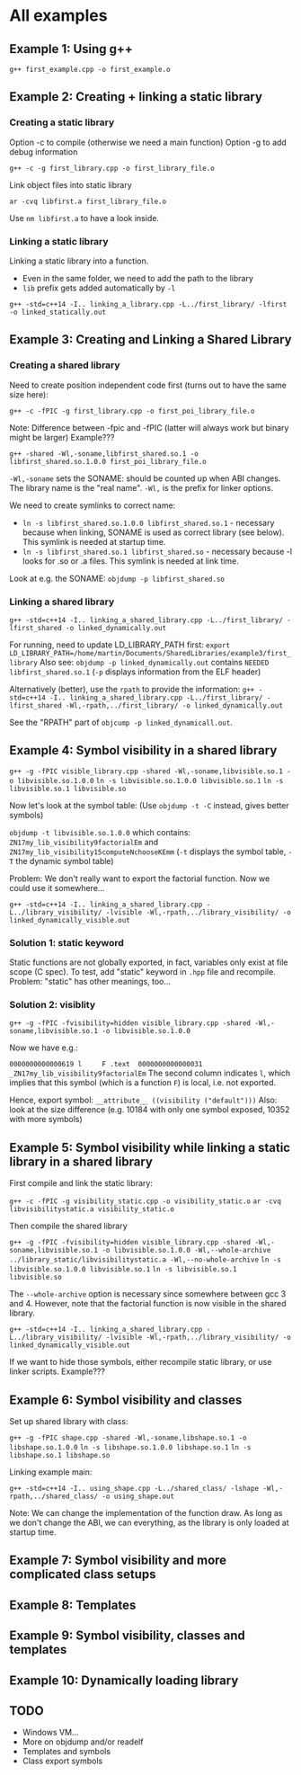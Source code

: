 # All examples

## Example 1: Using g++

`g++ first_example.cpp -o first_example.o`

## Example 2: Creating + linking a static library

### Creating a static library

Option -c to compile (otherwise we need a main function)
Option -g to add debug information

`g++ -c -g first_library.cpp -o first_library_file.o`

Link object files into static library

`ar -cvq libfirst.a first_library_file.o`

Use `nm libfirst.a` to have a look inside.

### Linking a static library

Linking a static library into a function.

- Even in the same folder, we need to add the path to the library
- `lib` prefix gets added automatically by `-l`

`g++ -std=c++14 -I.. linking_a_library.cpp -L../first_library/ -lfirst -o linked_statically.out`

## Example 3: Creating and Linking a Shared Library

### Creating a shared library

Need to create position independent code first (turns out to have the same size here):

`g++ -c -fPIC -g first_library.cpp -o first_poi_library_file.o`

Note: Difference between -fpic and -fPIC (latter will always work but binary might be larger) Example???

`g++ -shared -Wl,-soname,libfirst_shared.so.1 -o libfirst_shared.so.1.0.0 first_poi_library_file.o`

`-Wl,-soname` sets the SONAME: should be counted up when ABI changes. The library name is the "real name".
`-Wl,` is the prefix for linker options.

We need to create symlinks to correct name:

- `ln -s libfirst_shared.so.1.0.0 libfirst_shared.so.1` - necessary because when linking, SONAME is used as correct library (see below). This symlink is needed at startup time.
- `ln -s libfirst_shared.so.1 libfirst_shared.so` - necessary because -l looks for .so or .a files. This symlink is needed at link time.

Look at e.g. the SONAME:
`objdump -p libfirst_shared.so`

### Linking a shared library

`g++ -std=c++14 -I.. linking_a_shared_library.cpp -L../first_library/ -lfirst_shared -o linked_dynamically.out`

For running, need to update LD_LIBRARY_PATH first:
`export LD_LIBRARY_PATH=/home/martin/Documents/SharedLibraries/example3/first_library`
Also see:
`objdump -p linked_dynamically.out` contains `NEEDED libfirst_shared.so.1`
(`-p` displays information from the ELF header)

Alternatively (better), use the `rpath` to provide the information:
`g++ -std=c++14 -I.. linking_a_shared_library.cpp -L../first_library/ -lfirst_shared -Wl,-rpath,../first_library/ -o linked_dynamically.out`

See the "RPATH" part of `objcump -p linked_dynamicall.out`.

## Example 4: Symbol visibility in a shared library

`g++ -g -fPIC visible_library.cpp -shared -Wl,-soname,libvisible.so.1 -o libvisible.so.1.0.0`
`ln -s libvisible.so.1.0.0 libvisible.so.1`
`ln -s libvisible.so.1 libvisible.so`

Now let's look at the symbol table: (Use `objdump -t -C` instead, gives better symbols)

`objdump -t libvisible.so.1.0.0` which contains:
`ZN17my_lib_visibility9factorialEm` and `ZN17my_lib_visibility15computeNchooseKEmm`
(`-t` displays the symbol table, `-T` the dynamic symbol table)

Problem: We don't really want to export the factorial function. Now we could use it somewhere...

`g++ -std=c++14 -I.. linking_a_shared_library.cpp -L../library_visibility/ -lvisible -Wl,-rpath,../library_visibility/ -o linked_dynamically_visible.out`

### Solution 1: static keyword

Static functions are not globally exported, in fact, variables only exist at file scope (C spec).
To test, add "static" keyword in `.hpp` file and recompile.
Problem: "static" has other meanings, too...

### Solution 2: visiblity

`g++ -g -fPIC -fvisibility=hidden visible_library.cpp -shared -Wl,-soname,libvisible.so.1 -o libvisible.so.1.0.0`

Now we have e.g.:

`0000000000000619 l     F .text  0000000000000031              _ZN17my_lib_visibility9factorialEm`
The second column indicates `l`, which implies that this symbol (which is a function `F`) is local, i.e. not exported.

Hence, export symbol: `__attribute__ ((visibility ("default")))`
Also: look at the size difference (e.g. 10184 with only one symbol exposed, 10352 with more symbols)

## Example 5: Symbol visibility while linking a static library in a shared library

First compile and link the static library:

`g++ -c -fPIC -g visibility_static.cpp -o visibility_static.o`
`ar -cvq libvisibilitystatic.a visibility_static.o`

Then compile  the shared library

`g++ -g -fPIC -fvisibility=hidden visible_library.cpp -shared -Wl,-soname,libvisible.so.1 -o libvisible.so.1.0.0 -Wl,--whole-archive ../library_static/libvisibilitystatic.a -Wl,--no-whole-archive`
`ln -s libvisible.so.1.0.0 libvisible.so.1`
`ln -s libvisible.so.1 libvisible.so`

The `--whole-archive` option is necessary since somewhere between gcc 3 and 4.
However, note that the factorial function is now visible in the shared library.

`g++ -std=c++14 -I.. linking_a_shared_library.cpp -L../library_visibility/ -lvisible -Wl,-rpath,../library_visibility/ -o linked_dynamically_visible.out`

If we want to hide those symbols, either recompile static library, or use linker scripts. Example???

## Example 6: Symbol visibility and classes

Set up shared library with class:

`g++ -g -fPIC shape.cpp -shared -Wl,-soname,libshape.so.1 -o libshape.so.1.0.0`
`ln -s libshape.so.1.0.0 libshape.so.1`
`ln -s libshape.so.1 libshape.so`

Linking example main:

`g++ -std=c++14 -I.. using_shape.cpp -L../shared_class/ -lshape -Wl,-rpath,../shared_class/ -o using_shape.out`

Note: We can change the implementation of the function draw. As long as we don't change the ABI, we can everything, as the library is only loaded at startup time.

## Example 7: Symbol visibility and more complicated class setups

## Example 8: Templates

## Example 9: Symbol visibility, classes and templates

## Example 10: Dynamically loading library

## TODO

- Windows VM...
- More on objdump and/or readelf
- Templates and symbols
- Class export symbols